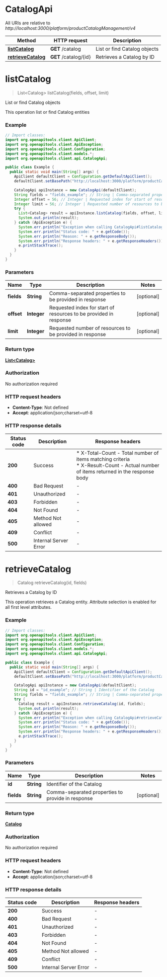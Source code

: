 # CatalogApi

All URIs are relative to *http://localhost:3000/platform/productCatalogManagement/v4*

Method | HTTP request | Description
------------- | ------------- | -------------
[**listCatalog**](CatalogApi.md#listCatalog) | **GET** /catalog | List or find Catalog objects
[**retrieveCatalog**](CatalogApi.md#retrieveCatalog) | **GET** /catalog/{id} | Retrieves a Catalog by ID


<a name="listCatalog"></a>
# **listCatalog**
> List&lt;Catalog&gt; listCatalog(fields, offset, limit)

List or find Catalog objects

This operation list or find Catalog entities

### Example
```java
// Import classes:
import org.openapitools.client.ApiClient;
import org.openapitools.client.ApiException;
import org.openapitools.client.Configuration;
import org.openapitools.client.models.*;
import org.openapitools.client.api.CatalogApi;

public class Example {
  public static void main(String[] args) {
    ApiClient defaultClient = Configuration.getDefaultApiClient();
    defaultClient.setBasePath("http://localhost:3000/platform/productCatalogManagement/v4");

    CatalogApi apiInstance = new CatalogApi(defaultClient);
    String fields = "fields_example"; // String | Comma-separated properties to be provided in response
    Integer offset = 56; // Integer | Requested index for start of resources to be provided in response
    Integer limit = 56; // Integer | Requested number of resources to be provided in response
    try {
      List<Catalog> result = apiInstance.listCatalog(fields, offset, limit);
      System.out.println(result);
    } catch (ApiException e) {
      System.err.println("Exception when calling CatalogApi#listCatalog");
      System.err.println("Status code: " + e.getCode());
      System.err.println("Reason: " + e.getResponseBody());
      System.err.println("Response headers: " + e.getResponseHeaders());
      e.printStackTrace();
    }
  }
}
```

### Parameters

Name | Type | Description  | Notes
------------- | ------------- | ------------- | -------------
 **fields** | **String**| Comma-separated properties to be provided in response | [optional]
 **offset** | **Integer**| Requested index for start of resources to be provided in response | [optional]
 **limit** | **Integer**| Requested number of resources to be provided in response | [optional]

### Return type

[**List&lt;Catalog&gt;**](Catalog.md)

### Authorization

No authorization required

### HTTP request headers

 - **Content-Type**: Not defined
 - **Accept**: application/json;charset=utf-8

### HTTP response details
| Status code | Description | Response headers |
|-------------|-------------|------------------|
**200** | Success |  * X-Total-Count - Total number of items matching criteria <br>  * X-Result-Count - Actual number of items returned in the response body <br>  |
**400** | Bad Request |  -  |
**401** | Unauthorized |  -  |
**403** | Forbidden |  -  |
**404** | Not Found |  -  |
**405** | Method Not allowed |  -  |
**409** | Conflict |  -  |
**500** | Internal Server Error |  -  |

<a name="retrieveCatalog"></a>
# **retrieveCatalog**
> Catalog retrieveCatalog(id, fields)

Retrieves a Catalog by ID

This operation retrieves a Catalog entity. Attribute selection is enabled for all first level attributes.

### Example
```java
// Import classes:
import org.openapitools.client.ApiClient;
import org.openapitools.client.ApiException;
import org.openapitools.client.Configuration;
import org.openapitools.client.models.*;
import org.openapitools.client.api.CatalogApi;

public class Example {
  public static void main(String[] args) {
    ApiClient defaultClient = Configuration.getDefaultApiClient();
    defaultClient.setBasePath("http://localhost:3000/platform/productCatalogManagement/v4");

    CatalogApi apiInstance = new CatalogApi(defaultClient);
    String id = "id_example"; // String | Identifier of the Catalog
    String fields = "fields_example"; // String | Comma-separated properties to provide in response
    try {
      Catalog result = apiInstance.retrieveCatalog(id, fields);
      System.out.println(result);
    } catch (ApiException e) {
      System.err.println("Exception when calling CatalogApi#retrieveCatalog");
      System.err.println("Status code: " + e.getCode());
      System.err.println("Reason: " + e.getResponseBody());
      System.err.println("Response headers: " + e.getResponseHeaders());
      e.printStackTrace();
    }
  }
}
```

### Parameters

Name | Type | Description  | Notes
------------- | ------------- | ------------- | -------------
 **id** | **String**| Identifier of the Catalog |
 **fields** | **String**| Comma-separated properties to provide in response | [optional]

### Return type

[**Catalog**](Catalog.md)

### Authorization

No authorization required

### HTTP request headers

 - **Content-Type**: Not defined
 - **Accept**: application/json;charset=utf-8

### HTTP response details
| Status code | Description | Response headers |
|-------------|-------------|------------------|
**200** | Success |  -  |
**400** | Bad Request |  -  |
**401** | Unauthorized |  -  |
**403** | Forbidden |  -  |
**404** | Not Found |  -  |
**405** | Method Not allowed |  -  |
**409** | Conflict |  -  |
**500** | Internal Server Error |  -  |

